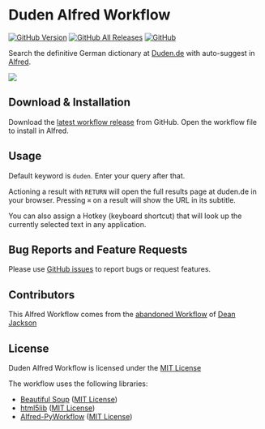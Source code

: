 # Duden Alfred Workflow

[![GitHub Version][shield-version]][gh-releases]
[![GitHub All Releases][shield-downloads]][gh-releases]
[![GitHub][shield-license]][license-mit]

Search the definitive German dictionary at [Duden.de][duden] with auto-suggest in [Alfred][alfred].

![][preview]

## Download & Installation

Download the [latest workflow release][gh-latest-release] from GitHub. Open the workflow file to
install in Alfred.

## Usage

Default keyword is `duden`. Enter your query after that.

Actioning a result with `RETURN` will open the full results page at duden.de in
your browser. Pressing `⌘` on a result will show the URL in its subtitle.

You can also assign a Hotkey (keyboard shortcut) that will look up the currently
selected text in any application.

## Bug Reports and Feature Requests

Please use [GitHub issues][gh-issues] to report bugs or request features.

## Contributors

This Alfred Workflow comes from the [abandoned Workflow][abandoned-workflow] of
[Dean Jackson][deanishe]

## License

Duden Alfred Workflow is licensed under the [MIT License][license-mit]

The workflow uses the following libraries:

- [Beautiful Soup][bs] ([MIT License][license-mit])
- [html5lib][h5l] ([MIT License][license-mit])
- [Alfred-PyWorkflow][alfred-pyworkflow] ([MIT License][license-mit])

[abandoned-workflow]: https://github.com/deanishe/alfred-duden
[alfred-pyworkflow]: https://www.github.com/harrtho/alfred-pyworkflow/
[alfred]: https://www.alfredapp.com/
[bs]: https://www.crummy.com/software/BeautifulSoup/
[deanishe]: https://github.com/deanishe
[duden]: https://www.duden.de/woerterbuch
[gh-issues]: https://github.com/harrtho/alfred-duden/issues
[gh-latest-release]: https://github.com/harrtho/alfred-duden/releases/latest
[gh-releases]: https://github.com/harrtho/alfred-duden/releases
[h5l]: https://github.com/html5lib/html5lib-python
[license-mit]: https://opensource.org/licenses/MIT
[preview]: img/preview.png
[shield-downloads]: https://img.shields.io/github/downloads/harrtho/alfred-duden/total.svg
[shield-license]: https://img.shields.io/github/license/harrtho/alfred-duden.svg
[shield-version]: https://img.shields.io/github/release/harrtho/alfred-duden.svg
